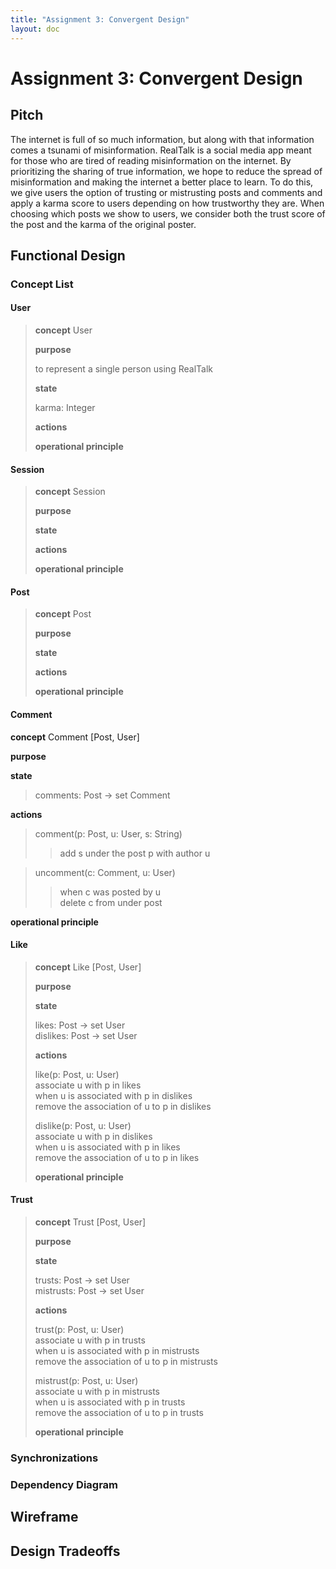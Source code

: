 ```yaml
---
title: "Assignment 3: Convergent Design"
layout: doc
---
```


# Assignment 3: Convergent Design

## Pitch
The internet is full of so much information, but along with that information comes a tsunami of misinformation. RealTalk is a social media app meant for those who are tired of reading misinformation on the internet. By prioritizing the sharing of true information, we hope to reduce the spread of misinformation and making the internet a better place to learn. To do this, we give users the option of trusting or mistrusting posts and comments and apply a karma score to users depending on how trustworthy they are. When choosing which posts we show to users, we consider both the trust score of the post and the karma of the original poster. 

## Functional Design

### Concept List

#### User
>**concept** User
>
>**purpose**
>
> to represent a single person using RealTalk
>
>**state**
>
> karma: Integer
>
>**actions**
>
>**operational principle**

#### Session
>**concept** Session
>
>**purpose**
>
>**state**
>
>**actions**
>
>**operational principle**

#### Post
>**concept** Post
>
>**purpose**
>
>**state**
>
>**actions**
>
>**operational principle**

#### Comment
**concept** Comment \[Post, User]

**purpose**

**state**
>comments: Post -> set Comment

**actions**

>comment(p: Post, u: User, s: String)  
>>add s under the post p with author u

>uncomment(c: Comment, u: User)  
>>when c was posted by u  
>>delete c from under post  

**operational principle**

#### Like
>**concept** Like \[Post, User]
>
>**purpose**
>
>**state**
>
>   likes: Post -> set User  
>   dislikes: Post -> set User
>
>**actions**
>
>   like(p: Post, u: User)  
>       associate u with p in likes  
>       when u is associated with p in dislikes  
>       remove the association of u to p in dislikes
>
>   dislike(p: Post, u: User)  
>       associate u with p in dislikes  
>       when u is associated with p in likes  
>       remove the association of u to p in likes
>
>**operational principle**

#### Trust
>**concept** Trust \[Post, User]
>
>**purpose**
>
>**state**
>
>   trusts: Post -> set User  
>   mistrusts: Post -> set User
>
>**actions**
>
>   trust(p: Post, u: User)  
>       associate u with p in trusts  
>       when u is associated with p in mistrusts  
>       remove the association of u to p in mistrusts
>
>   mistrust(p: Post, u: User)  
>       associate u with p in mistrusts  
>       when u is associated with p in trusts  
>       remove the association of u to p in trusts
>
>**operational principle**

### Synchronizations

### Dependency Diagram

## Wireframe

## Design Tradeoffs